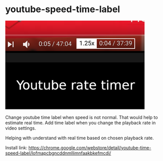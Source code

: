 # youtube-speed-time-label

![Screenshot](youtube-ad.png)

Change youtube time label when speed is not normal. That would help to estimate real time.
Add time label when you change the playback rate in video settings. 

Helping with understand with real time based on chosen playback rate.

Install link: https://chrome.google.com/webstore/detail/youtube-time-speed-label/lofmapcbgncddnmllimnfaakbkefmcdi/
